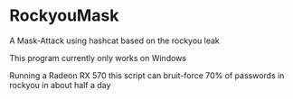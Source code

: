 # RockyouMask
A Mask-Attack using hashcat based on the rockyou leak

This program currently only works on Windows

Running a Radeon RX 570 this script can bruit-force 70% of passwords in rockyou in about half a day

